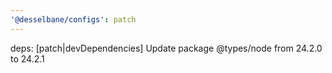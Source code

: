 ```yaml
---
'@desselbane/configs': patch
---
```


deps: [patch|devDependencies] Update package @types/node from 24.2.0 to 24.2.1

